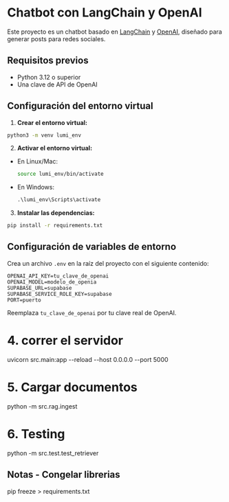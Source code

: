 # Chatbot con LangChain y OpenAI

Este proyecto es un chatbot basado en [LangChain](https://python.langchain.com/) y [OpenAI](https://platform.openai.com/), diseñado para generar posts para redes sociales.

## Requisitos previos
- Python 3.12 o superior
- Una clave de API de OpenAI

## Configuración del entorno virtual

1. **Crear el entorno virtual:**

```bash
python3 -m venv lumi_env
```

2. **Activar el entorno virtual:**

- En Linux/Mac:
  ```bash
  source lumi_env/bin/activate
  ```
- En Windows:
  ```cmd
  .\lumi_env\Scripts\activate
  ```

3. **Instalar las dependencias:**

```bash
pip install -r requirements.txt
```

## Configuración de variables de entorno

Crea un archivo `.env` en la raíz del proyecto con el siguiente contenido:

```
OPENAI_API_KEY=tu_clave_de_openai
OPENAI_MODEL=modelo_de_openia
SUPABASE_URL=supabase
SUPABASE_SERVICE_ROLE_KEY=supabase
PORT=puerto
```

Reemplaza `tu_clave_de_openai` por tu clave real de OpenAI.

# 4. correr el servidor
uvicorn src.main:app --reload --host 0.0.0.0 --port 5000

# 5. Cargar documentos
python -m src.rag.ingest

# 6. Testing
python -m src.test.test_retriever

## Notas - Congelar librerias 
pip freeze > requirements.txt

